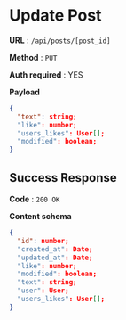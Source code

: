 # Update Post

**URL** : `/api/posts/[post_id]`

**Method** : `PUT`

**Auth required** : YES

**Payload**

```json
{
  "text": string;
  "like": number;
  "users_likes": User[];
  "modified": boolean;
}
```

## Success Response

**Code** : `200 OK`

**Content schema**

```json
{
  "id": number;
  "created_at": Date;
  "updated_at": Date;
  "like": number;
  "modified": boolean;
  "text": string;
  "user": User;
  "users_likes": User[];
}
```
